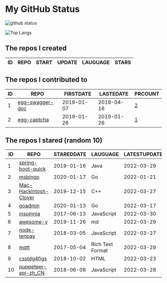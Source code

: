# My GitHub Status

<img src="https://github-readme-stats-1.yihong0618.vercel.app/api?username=jc-lathander&show_icons=true&&&hide_title=true&count_private=true" alt="github status" />

![Top Langs](https://github-readme-stats-1.yihong0618.vercel.app/api/top-langs/?username=jc-lathander&layout=compact)

<!--START_SECTION:my_github-->
## The repos I created
| ID | REPO | START | UPDATE | LAUGUAGE | STARS |
|----|------|-------|--------|----------|-------|

## The repos I contributed to
| ID |                                REPO                                | FIRSTDATE  | LASTEDATE  |                                          PRCOUNT                                           |
|----|--------------------------------------------------------------------|------------|------------|--------------------------------------------------------------------------------------------|
|  1 | [egg-swagger-doc](https://github.com/Yanshijie-EL/egg-swagger-doc) | 2019-01-07 | 2019-04-16 | [2](https://github.com/Yanshijie-EL/egg-swagger-doc/pulls?q=is%3Apr+author%3Ajc-lathander) |
|  2 | [egg-captcha](https://github.com/Raoul1996/egg-captcha)            | 2019-01-26 | 2019-01-26 | [1](https://github.com/Raoul1996/egg-captcha/pulls?q=is%3Apr+author%3Ajc-lathander)        |

## The repos I stared (random 10)
| ID |                                  REPO                                   | STAREDDATE |     LAUGUAGE     | LATESTUPDATE |
|----|-------------------------------------------------------------------------|------------|------------------|--------------|
|  1 | [spring-boot-quick](https://github.com/vector4wang/spring-boot-quick)   | 2019-01-16 | Java             | 2022-03-29   |
|  2 | [msbingo](https://github.com/khoad/msbingo)                             | 2020-01-17 | Go               | 2022-01-21   |
|  3 | [Mac-Hackintosh-Clover](https://github.com/Beipy/Mac-Hackintosh-Clover) | 2019-12-15 | C++              | 2022-03-27   |
|  4 | [goadmin](https://github.com/CrazyRocks/goadmin)                        | 2020-01-13 | Go               | 2022-03-17   |
|  5 | [insomnia](https://github.com/Kong/insomnia)                            | 2017-06-13 | JavaScript       | 2022-03-30   |
|  6 | [awesome-v](https://github.com/vlang/awesome-v)                         | 2019-11-26 | md               | 2022-03-29   |
|  7 | [node-tenpay](https://github.com/befinal/node-tenpay)                   | 2018-03-05 | JavaScript       | 2022-03-27   |
|  8 | [mqtt](https://github.com/mcxiaoke/mqtt)                                | 2017-05-04 | Rich Text Format | 2022-03-29   |
|  9 | [csstdg4figs](https://github.com/meyerweb/csstdg4figs)                  | 2018-10-02 | HTML             | 2022-03-23   |
| 10 | [puppeteer-api-zh_CN](https://github.com/zhaoqize/puppeteer-api-zh_CN)  | 2018-06-08 | JavaScript       | 2022-03-28   |

<!--END_SECTION:my_github-->
